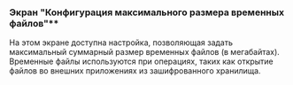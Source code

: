 ### Экран "Конфигурация максимального размера временных файлов"**

На этом экране доступна настройка, позволяющая задать максимальный суммарный размер временных файлов (в мегабайтах).
Временные файлы используются при операциях, таких как открытие файлов во внешних приложениях из зашифрованного хранилища.